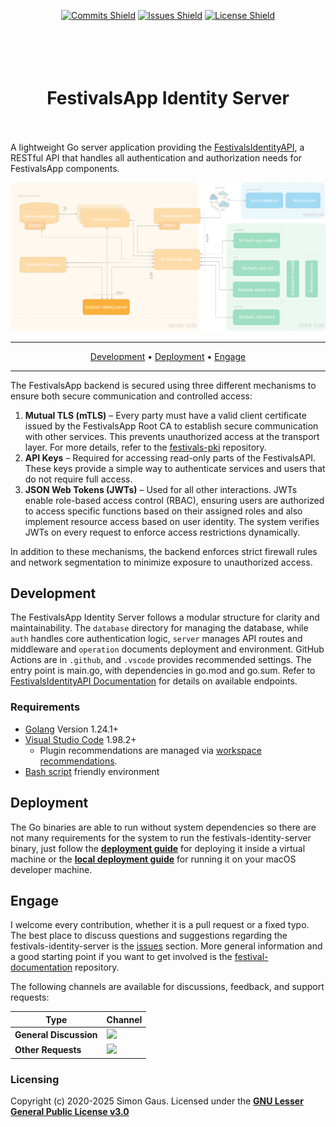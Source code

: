 <p align="center">
   <a href="https://github.com/festivals-app/festivals-identity-server/commits/" title="Last Commit"><img src="https://img.shields.io/github/last-commit/festivals-app/festivals-identity-server?style=flat" alt="Commits Shield"></a>
   <a href="https://github.com/festivals-app/festivals-identity-server/issues" title="Open Issues"><img src="https://img.shields.io/github/issues/festivals-app/festivals-identity-server?style=flat" alt="Issues Shield"></a>
   <a href="./LICENSE" title="License"><img src="https://img.shields.io/github/license/festivals-app/festivals-identity-server.svg" alt="License Shield"></a>
</p>

<h1 align="center">
  <br/><br/>
    FestivalsApp Identity Server
  <br/><br/>
</h1>

A lightweight Go server application providing the [FestivalsIdentityAPI](DOCUMENTATION.md), a RESTful API that handles
all authentication and authorization needs for FestivalsApp components.

![Figure 1: Architecture Overview Highlighted](https://github.com/Festivals-App/festivals-documentation/blob/main/images/architecture/export/architecture_overview_identity.svg "Figure 1: Architecture Overview Highlighted")

<hr/>
<p align="center">
  <a href="#development">Development</a> •
  <a href="#deployment">Deployment</a> •
  <a href="#engage">Engage</a>
</p>
<hr/>

The FestivalsApp backend is secured using three different mechanisms to ensure both secure communication and controlled access:

1. **Mutual TLS (mTLS)** – Every party must have a valid client certificate issued by the FestivalsApp Root CA
  to establish secure communication with other services. This prevents unauthorized access at the transport layer.
  For more details, refer to the [festivals-pki](https://github.com/Festivals-App/festivals-pki) repository.  
2. **API Keys** – Required for accessing read-only parts of the FestivalsAPI. These keys provide a simple way
  to authenticate services and users that do not require full access.
3. **JSON Web Tokens (JWTs)** – Used for all other interactions. JWTs enable role-based access control (RBAC),
  ensuring users are authorized to access specific functions based on their assigned roles and also implement
  resource access based on user identity. The system verifies JWTs on every request to enforce access restrictions dynamically.

In addition to these mechanisms, the backend enforces strict firewall rules and network segmentation
to minimize exposure to unauthorized access.

## Development

The FestivalsApp Identity Server follows a modular structure for clarity and maintainability. The `database` directory for managing the database, while `auth` handles core authentication logic, `server` manages API routes and middleware and `operation` documents deployment and environment. GitHub Actions are in `.github`, and `.vscode` provides recommended settings. The entry point is main.go, with dependencies in go.mod and go.sum. Refer to [FestivalsIdentityAPI Documentation](DOCUMENTATION.md) for details on available endpoints.

### Requirements

- [Golang](https://go.dev/) Version 1.24.1+
- [Visual Studio Code](https://code.visualstudio.com/download) 1.98.2+
  - Plugin recommendations are managed via [workspace recommendations](https://code.visualstudio.com/docs/editor/extension-marketplace#_recommended-extensions).
- [Bash script](https://en.wikipedia.org/wiki/Bash_(Unix_shell)) friendly environment

## Deployment

The Go binaries are able to run without system dependencies so there are not many requirements for the system to run the festivals-identity-server binary,
just follow the [**deployment guide**](./operation/DEPLOYMENT.md) for deploying it inside a virtual machine or the [**local deployment guide**](./operation/local/README.md) for running it on your macOS developer machine.

## Engage

I welcome every contribution, whether it is a pull request or a fixed typo. The best place to discuss questions and suggestions regarding the festivals-identity-server is the [issues](https://github.com/festivals-app/festivals-identity-server/issues/) section.
More general information and a good starting point if you want to get involved is the [festival-documentation](https://github.com/Festivals-App/festivals-documentation) repository.

The following channels are available for discussions, feedback, and support requests:

| Type                     | Channel                                                |
| ------------------------ | ------------------------------------------------------ |
| **General Discussion**   | <a href="https://github.com/festivals-app/festivals-documentation/issues/new/choose" title="General Discussion"><img src="https://img.shields.io/github/issues/festivals-app/festivals-documentation/question.svg?style=flat-square"></a> </a>   |
| **Other Requests**    | <a href="mailto:simon@festivalsapp.org" title="Email me"><img src="https://img.shields.io/badge/email-Simon-green?logo=mail.ru&style=flat-square&logoColor=white"></a>   |

### Licensing

Copyright (c) 2020-2025 Simon Gaus. Licensed under the [**GNU Lesser General Public License v3.0**](./LICENSE)
